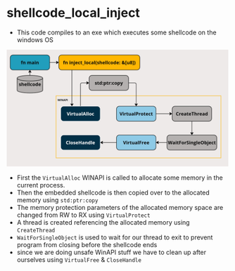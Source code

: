 # shellcode_local_inject
- This code compiles to an exe which executes some shellcode on the windows OS

<img src="shellcode_local_inject_mech.jpg">

- First the `VirtualAlloc` WINAPI is called to allocate some memory in the current process.
- Then the embedded shellcode is then copied over to the allocated memory using `std:ptr:copy`
- The memory protection parameters of the allocated memory space are changed from RW to RX using `VirtualProtect`
- A thread is created referencing the allocated memory using `CreateThread`
- `WaitForSingleObject` is used to wait for our thread to exit to prevent program from closing before the shellcode ends
- since we are doing unsafe WinAPI stuff we have to clean up after ourselves using `VirtualFree` & `CloseHandle`